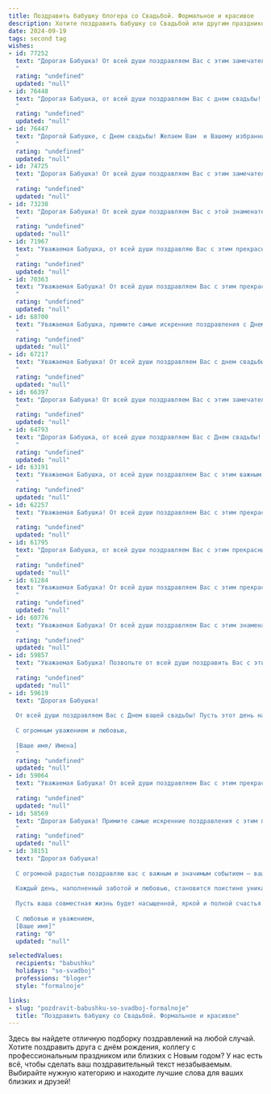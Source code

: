 ```yaml
---
title: Поздравить бабушку блогера со Свадьбой. Формальное и красивое
description: Хотите поздравить бабушку со Свадьбой или другим праздником? Наш ИИ создаст незабываемое поздравление, а вы обязательно выделитесь среди других.  
date: 2024-09-19
tags: second tag
wishes:
- id: 77252
  text: "Дорогая Бабушка! От всей души поздравляем Вас с этим замечательным днем! Желаем Вам и Вашему супругу долгих лет счастья, любви и взаимопонимания. Пусть ваша жизнь будет наполнена радостью и любовью, а блогерская деятельность приносит вдохновение и новых поклонников.
  "
  rating: "undefined"
  updated: "null"
- id: 76448
  text: "Дорогая Бабушка, от всей души поздравляем Вас с днем свадьбы! Желаем Вам долгих лет совместной жизни, наполненных любовью, счастьем и взаимопониманием. Пусть ваша блогерская деятельность приносит Вам не только удовольствие, но и признание!
  "
  rating: "undefined"
  updated: "null"
- id: 76447
  text: "Дорогой Бабушке, с Днем свадьбы! Желаем Вам  и Вашему избраннику  многолетнего счастья, любви и благополучия. Пусть ваш блог будет полон романтических историй и вдохновляющих моментов!
  "
  rating: "undefined"
  updated: "null"
- id: 74725
  text: "Дорогая Бабушка! От всей души поздравляем Вас с этим замечательным днём - с Днём Вашей свадьбы! Желаем Вам крепкой любви, семейного благополучия, радости и долгих лет счастливой жизни вместе. Пусть Ваша история любви будет яркой, богатой и полной красивых моментов!
  "
  rating: "undefined"
  updated: "null"
- id: 73238
  text: "Дорогая Бабушка! От всей души поздравляем Вас с этой знаменательной датой – Вашей свадьбой! Пусть Ваш союз и впредь будет наполнен любовью, взаимопониманием и счастьем. Желаем Вам крепкого здоровья, семейного благополучия и долгих лет радости!
  "
  rating: "undefined"
  updated: "null"
- id: 71967
  text: "Уважаемая Бабушка, от всей души поздравляю Вас с этим прекрасным днем - днем Вашей свадьбы! Желаю Вам, чтобы ваша любовь продолжала цвести с каждым годом, как прекрасный сад, радуя вас своими красками и ароматами. Пусть ваш блог всегда будет наполнен искренними эмоциями, вдохновляя ваших читателей и принося вам радость и признание.
  "
  rating: "undefined"
  updated: "null"
- id: 70363
  text: "Уважаемая Бабушка! От всей души поздравляем Вас с этим прекрасным днем! Желаем Вам океан любви, крепкого здоровья, радости и счастья в семейной жизни! Пусть каждый день Вашей новой главы будет наполнен яркими красками, теплом и заботой!
  "
  rating: "undefined"
  updated: "null"
- id: 68700
  text: "Уважаемая Бабушка, примите самые искренние поздравления с Днем свадьбы! Желаю вам и Вашему избраннику долгих лет совместной жизни, наполненной любовью, счастьем и взаимопониманием. Пусть ваш блог станет вдохновляющим примером для всех, кто мечтает о крепкой и счастливой семье!
  "
  rating: "undefined"
  updated: "null"
- id: 67217
  text: "Уважаемая Бабушка! От всей души поздравляем Вас с днем свадьбы! Ваш блогерский талант вдохновляет многих, и мы желаем Вам  счастья, любви и процветания в этот особенный день! Пусть каждый день вашей жизни будет наполнен радостью и новыми творческими идеями.
  "
  rating: "undefined"
  updated: "null"
- id: 66397
  text: "Дорогая Бабушка! От всей души поздравляем Вас с этим замечательным событием! Пусть эта свадьба станет началом новой главы в Вашей жизни, полной любви, радости и семейного счастья! Желаем Вам крепкого здоровья, благополучия и долгих лет, наполненных  яркими моментами. Мы гордимся Вашим выбором и с нетерпением ждем, чтобы разделить с Вами это торжество!
  "
  rating: "undefined"
  updated: "null"
- id: 64793
  text: "Дорогая Бабушка, от всей души поздравляем Вас с Днем свадьбы! Желаем Вам долгих, счастливых лет, наполненных любовью, заботой и радостью. Пусть Ваш блог всегда будет полон интересных историй и вдохновляющих моментов, а Ваша жизнь - яркой и полной  позитива!
  "
  rating: "undefined"
  updated: "null"
- id: 63191
  text: "Уважаемая Бабушка, от всей души поздравляем Вас с этим важным и радостным событием в жизни – свадьбой!  Пусть этот день станет началом нового, счастливого этапа  в Вашей жизни,  полного любви,  взаимопонимания и  гармонии. Желаем Вам неиссякаемого  счастья,  крепкой  семьи и  многих  лет  прекрасной  совместной  жизни!
  "
  rating: "undefined"
  updated: "null"
- id: 62257
  text: "Уважаемая Бабушка! От всей души поздравляем Вас с этим прекрасным днем – днем Вашей свадьбы! Желаем Вам вечной любви, безграничного счастья, семейного благополучия и чтобы каждый новый день был полон радости и нежности. Пусть Ваша жизнь будет полна ярких красок и незабываемых моментов, а блогерская деятельность приносит Вам признание и вдохновение!
  "
  rating: "undefined"
  updated: "null"
- id: 61795
  text: "Дорогая Бабушка, от всей души поздравляем Вас с этим прекрасным днем! Ваша свадьба – это символ любви, верности и семейного счастья. Желаем Вам, чтобы ваша жизнь была полна радости, тепла и взаимопонимания. Пусть ваш блогерский путь приносит Вам вдохновение и успех!
  "
  rating: "undefined"
  updated: "null"
- id: 61284
  text: "Уважаемая Бабушка! От всей души поздравляем Вас с этим прекрасным днем! Желаем Вам, чтобы Ваша жизнь была наполнена счастьем, здоровьем и радостью, подобно истории Вашей любви, которая сегодня обрела новую главу. Пусть Ваш блог процветает, а Ваши подписчики всегда остаются с Вами.
  "
  rating: "undefined"
  updated: "null"
- id: 60776
  text: "Уважаемая Бабушка! От всей души поздравляем Вас с этим знаменательным днем! Желаем Вам и Вашему супругу долгих лет совместной жизни, наполненных любовью, счастьем и взаимным уважением. Пусть ваша свадьба станет ярким воспоминанием, которое будет согревать ваши сердца долгие годы. Пусть ваша любовь, словно вино, с годами только крепнет и становится ярче. Желаем Вам крепкого здоровья, благополучия и семейного счастья!
  "
  rating: "undefined"
  updated: "null"
- id: 59857
  text: "Уважаемая Бабушка! Позвольте от всей души поздравить Вас с этим замечательным событием! Желаю Вам, чтобы Ваша свадьба стала началом новой главы в Вашей жизни, наполненной любовью, счастьем и радостью. Пусть Ваши дни всегда будут солнечными, а любовь крепкой, как и Ваш блогерский успех!
  "
  rating: "undefined"
  updated: "null"
- id: 59619
  text: "Дорогая Бабушка!
  
  От всей души поздравляем Вас с Днем вашей свадьбы! Пусть этот день навсегда останется в Вашей памяти, как символ любви, верности и семейного счастья. Желаем Вам крепкого здоровья, неиссякаемой энергии и радости от каждого прожитого дня.  Пусть ваша жизнь будет наполнена любовью, теплом и заботой близких людей.
  
  С огромным уважением и любовью,
  
  [Ваше имя/ Имена]
  "
  rating: "undefined"
  updated: "null"
- id: 59064
  text: "Уважаемая Бабушка! От всей души поздравляем Вас с этим прекрасным событием! Желаем Вам и Вашему супругу долгой, счастливой и мирной жизни, наполненной любовью, взаимопониманием и радостью. Пусть Ваш блогерский талант продолжает радовать и вдохновлять множество людей!
  "
  rating: "undefined"
  updated: "null"
- id: 58569
  text: "Дорогая Бабушка! Примите самые искренние поздравления с этим прекрасным днем - днем Вашей свадьбы! Желаем Вам и Вашему супругу долгих лет совместной жизни, наполненных любовью, счастьем и взаимопониманием. Пусть Ваша блогерская деятельность приносит Вам радость и новых поклонников!
  "
  rating: "undefined"
  updated: "null"
- id: 38151
  text: "Дорогая бабушка!
  
  С огромной радостью поздравляю вас с важным и значимым событием – вашим долгожданным днем свадьбы! Этот прекрасный момент, когда две судьбы соединяются вместе, наполняет сердца теплотой и радостью.
  
  Каждый день, наполненный заботой и любовью, становится поистине уникальным, а ваша мудрость и жизненный опыт служат прекрасным примером для всех нас. Как блогер, вы не только делитесь своими мыслями и эмоциями, но и вдохновляете многих своим позитивом и жизнелюбием.
  
  Пусть ваша совместная жизнь будет насыщенной, яркой и полной счастья. Желаю гармонии, взаимопонимания и, конечно же, больших успехов в вашей творческой деятельности.
  
  С любовью и уважением,
  [Ваше имя]"
  rating: "0"
  updated: "null"

selectedValues:
  recipients: "babushku"
  holidays: "so-svadboj"
  professions: "bloger"
  style: "formalnoje"

links:
- slug: "pozdravit-babushku-so-svadboj-formalnoje"
  title: "Поздравить бабушку со Свадьбой. Формальное и красивое"
---
```


Здесь вы найдете отличную подборку поздравлений на любой случай. 
Хотите поздравить друга с днём рождения, коллегу с профессиональным праздником или близких с Новым годом? У нас есть всё, чтобы сделать ваш поздравительный текст незабываемым. Выбирайте нужную категорию и находите лучшие слова для ваших близких и друзей!
